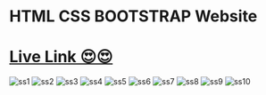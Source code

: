 


# HTML CSS BOOTSTRAP Website

 # <a href ="https://bootstrap-websitee.vercel.app/">Live Link 😍😍</a>

<img src="https://github.com/aryan-ya/bootstrap_websitee/assets/107910961/da053940-8fa9-49b4-909c-84f4102d0b14" alt="ss1">
<img src="https://github.com/aryan-ya/Client-website-Bootstrap/assets/107910961/d78eb325-3be1-4688-8a77-0086de6893cf" alt="ss2">
<img src="https://github.com/aryan-ya/Client-website-Bootstrap/assets/107910961/f3390581-9246-462e-a9e1-376d1a5c09e4" alt="ss3">
<img src= "https://github.com/aryan-ya/Client-website-Bootstrap/assets/107910961/840eed7d-83c8-4a8c-8599-c79a25b99c5a" alt="ss4">
<img src="https://github.com/aryan-ya/Client-website-Bootstrap/assets/107910961/0330d4a5-3cdf-448b-8196-8296f033e342" alt="ss5">
<img src="https://github.com/aryan-ya/Client-website-Bootstrap/assets/107910961/1b514ec5-dab7-4b53-ab4a-34f321f02557" alt="ss6">
<img src="https://github.com/aryan-ya/Client-website-Bootstrap/assets/107910961/8cb08593-0e96-4681-a713-5f1699bde682" alt="ss7">
<img src="https://github.com/aryan-ya/Client-website-Bootstrap/assets/107910961/7a5d676b-7918-4e4f-a109-cc8441a66c14" alt="ss8">
<img src="https://github.com/aryan-ya/Client-website-Bootstrap/assets/107910961/c0a19b15-48c6-44cf-9957-513781983246" alt="ss9">
<img src="https://github.com/aryan-ya/Client-website-Bootstrap/assets/107910961/0bc4d253-ef7a-469f-beb3-7e314faef34e" alt="ss10">

